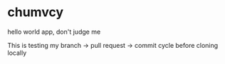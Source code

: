# chumvcy
hello world app, don't judge me

This is testing my branch -> pull request -> commit cycle before cloning locally
